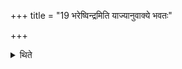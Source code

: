 +++
title = "19 भरेष्विन्द्रमिति याज्यानुवाक्ये भवतः"

+++

<details><summary>थिते</summary>

भरेष्विन्द्रमिति याज्यानुवाक्ये भवतः १९
</details>
